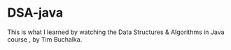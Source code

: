 # DSA-java
This is what I learned by watching the Data Structures &amp; Algorithms in Java course , by Tim Buchalka.
